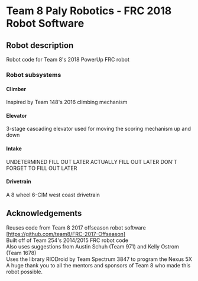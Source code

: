 Team 8 Paly Robotics - FRC 2018 Robot Software
================================================
## Robot description 
Robot code for Team 8's 2018 PowerUp FRC robot

### Robot subsystems
#### Climber
Inspired by Team 148's 2016 climbing mechanism
#### Elevator
3-stage cascading elevator used for moving the scoring mechanism up and down
#### Intake
UNDETERMINED FILL OUT LATER ACTUALLY FILL OUT LATER DON'T FORGET TO FILL OUT LATER
#### Drivetrain
A 8 wheel 6-CIM west coast drivetrain
## Acknowledgements
Reuses code from Team 8 2017 offseason robot software [https://github.com/team8/FRC-2017-Offseason] <br />
Built off of Team 254's 2014/2015 FRC robot code <br />
Also uses suggestions from Austin Schuh (Team 971) and Kelly Ostrom (Team 1678) <br />
Uses the library RIODroid by Team Spectrum 3847 to program the Nexus 5X <br />
A huge thank you to all the mentors and sponsors of Team 8 who made this robot possible. <br />
